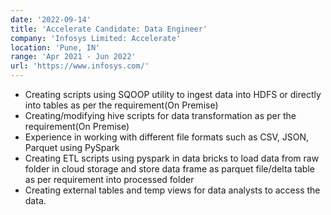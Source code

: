 ```yaml
---
date: '2022-09-14'
title: 'Accelerate Candidate: Data Engineer'
company: 'Infosys Limited: Accelerate'
location: 'Pune, IN'
range: 'Apr 2021 - Jun 2022'
url: 'https://www.infosys.com/'
---
```


- Creating scripts using SQOOP utility to ingest data into HDFS or directly into tables as per the requirement(On Premise)
- Creating/modifying hive scripts for data transformation as per the requirement(On Premise)
- Experience in working with different file formats such as CSV, JSON, Parquet using PySpark
- Creating ETL scripts using pyspark in data bricks to load data from raw folder in cloud storage and store data frame as parquet file/delta table as per requirement into processed folder
- Creating external tables and temp views for data analysts to access the data.

